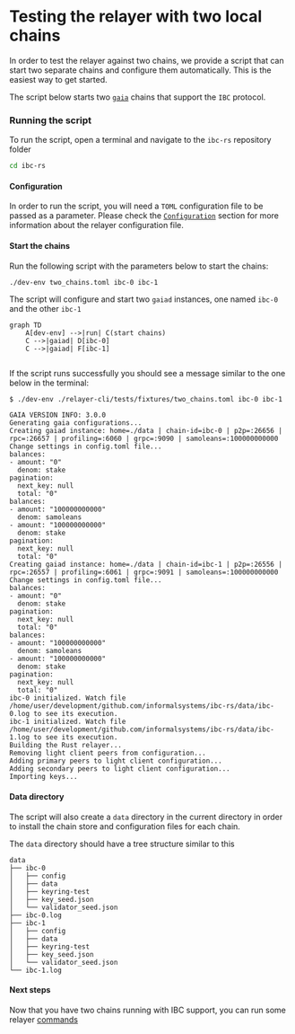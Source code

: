 # Testing the relayer with two local chains

In order to test the relayer against two chains, we provide a script that can start two separate chains and configure them automatically. This is the easiest way to get started. 

The script below starts two [`gaia`](https://github.com/cosmos/gaia) chains that support the `IBC` protocol.

### Running the script

To run the script, open a terminal and navigate to the `ibc-rs` repository folder

```bash
cd ibc-rs
```

#### Configuration

In order to run the script, you will need a `TOML` configuration file to be passed as a parameter. Please check the [`Configuration`](./config.md) section for more information about the relayer configuration file.

#### Start the chains

Run the following script with the parameters below to start the chains:

```bash
./dev-env two_chains.toml ibc-0 ibc-1
```

The script will configure and start two `gaiad` instances, one named `ibc-0` and the other `ibc-1`

```mermaid
graph TD
    A[dev-env] -->|run| C(start chains)
    C -->|gaiad| D[ibc-0]
    C -->|gaiad| F[ibc-1]
            
```

If the script runs successfully you should see a message similar to the one below in the terminal:

```shell
$ ./dev-env ./relayer-cli/tests/fixtures/two_chains.toml ibc-0 ibc-1

GAIA VERSION INFO: 3.0.0
Generating gaia configurations...
Creating gaiad instance: home=./data | chain-id=ibc-0 | p2p=:26656 | rpc=:26657 | profiling=:6060 | grpc=:9090 | samoleans=:100000000000
Change settings in config.toml file...
balances:
- amount: "0"
  denom: stake
pagination:
  next_key: null
  total: "0"
balances:
- amount: "100000000000"
  denom: samoleans
- amount: "100000000000"
  denom: stake
pagination:
  next_key: null
  total: "0"
Creating gaiad instance: home=./data | chain-id=ibc-1 | p2p=:26556 | rpc=:26557 | profiling=:6061 | grpc=:9091 | samoleans=:100000000000
Change settings in config.toml file...
balances:
- amount: "0"
  denom: stake
pagination:
  next_key: null
  total: "0"
balances:
- amount: "100000000000"
  denom: samoleans
- amount: "100000000000"
  denom: stake
pagination:
  next_key: null
  total: "0"
ibc-0 initialized. Watch file /home/user/development/github.com/informalsystems/ibc-rs/data/ibc-0.log to see its execution.
ibc-1 initialized. Watch file /home/user/development/github.com/informalsystems/ibc-rs/data/ibc-1.log to see its execution.
Building the Rust relayer...
Removing light client peers from configuration...
Adding primary peers to light client configuration...
Adding secondary peers to light client configuration...
Importing keys...
```

#### Data directory
The script will also create a `data` directory in the current directory in order to install the chain store and configuration files for each chain.

The `data` directory should have a tree structure similar to this

```shell
data
├── ibc-0
│   ├── config
│   ├── data
│   ├── keyring-test
│   ├── key_seed.json
│   └── validator_seed.json
├── ibc-0.log
├── ibc-1
│   ├── config
│   ├── data
│   ├── keyring-test
│   ├── key_seed.json
│   └── validator_seed.json
└── ibc-1.log

```

#### Next steps

Now that you have two chains running with IBC support, you can run some relayer [commands](./commands.md)